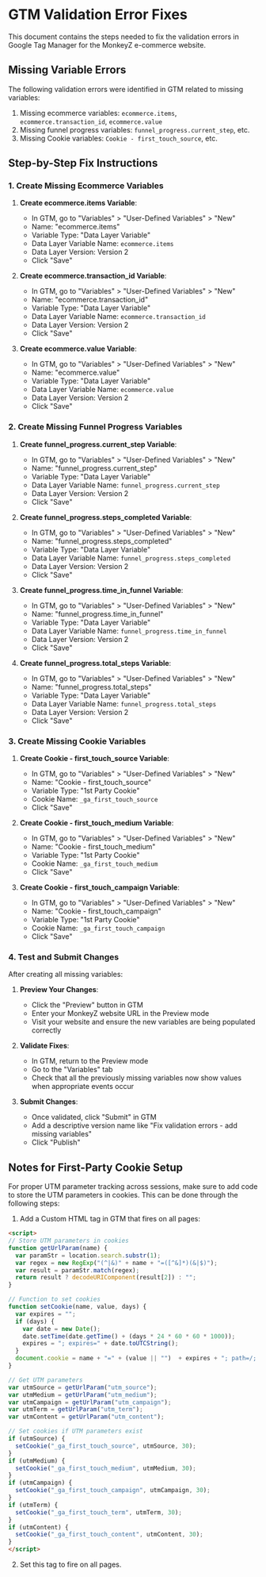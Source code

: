 # GTM Validation Error Fixes

This document contains the steps needed to fix the validation errors in Google Tag Manager for the MonkeyZ e-commerce website.

## Missing Variable Errors

The following validation errors were identified in GTM related to missing variables:

1. Missing ecommerce variables: `ecommerce.items`, `ecommerce.transaction_id`, `ecommerce.value`
2. Missing funnel progress variables: `funnel_progress.current_step`, etc.
3. Missing Cookie variables: `Cookie - first_touch_source`, etc.

## Step-by-Step Fix Instructions

### 1. Create Missing Ecommerce Variables

1. **Create ecommerce.items Variable**:
   - In GTM, go to "Variables" > "User-Defined Variables" > "New"
   - Name: "ecommerce.items"
   - Variable Type: "Data Layer Variable"
   - Data Layer Variable Name: `ecommerce.items`
   - Data Layer Version: Version 2
   - Click "Save"

2. **Create ecommerce.transaction_id Variable**:
   - In GTM, go to "Variables" > "User-Defined Variables" > "New"
   - Name: "ecommerce.transaction_id"
   - Variable Type: "Data Layer Variable"
   - Data Layer Variable Name: `ecommerce.transaction_id`
   - Data Layer Version: Version 2
   - Click "Save"

3. **Create ecommerce.value Variable**:
   - In GTM, go to "Variables" > "User-Defined Variables" > "New"
   - Name: "ecommerce.value"
   - Variable Type: "Data Layer Variable"
   - Data Layer Variable Name: `ecommerce.value`
   - Data Layer Version: Version 2
   - Click "Save"

### 2. Create Missing Funnel Progress Variables

1. **Create funnel_progress.current_step Variable**:
   - In GTM, go to "Variables" > "User-Defined Variables" > "New"
   - Name: "funnel_progress.current_step"
   - Variable Type: "Data Layer Variable"
   - Data Layer Variable Name: `funnel_progress.current_step`
   - Data Layer Version: Version 2
   - Click "Save"

2. **Create funnel_progress.steps_completed Variable**:
   - In GTM, go to "Variables" > "User-Defined Variables" > "New"
   - Name: "funnel_progress.steps_completed"
   - Variable Type: "Data Layer Variable"
   - Data Layer Variable Name: `funnel_progress.steps_completed`
   - Data Layer Version: Version 2
   - Click "Save"

3. **Create funnel_progress.time_in_funnel Variable**:
   - In GTM, go to "Variables" > "User-Defined Variables" > "New"
   - Name: "funnel_progress.time_in_funnel"
   - Variable Type: "Data Layer Variable"
   - Data Layer Variable Name: `funnel_progress.time_in_funnel`
   - Data Layer Version: Version 2
   - Click "Save"

4. **Create funnel_progress.total_steps Variable**:
   - In GTM, go to "Variables" > "User-Defined Variables" > "New"
   - Name: "funnel_progress.total_steps"
   - Variable Type: "Data Layer Variable"
   - Data Layer Variable Name: `funnel_progress.total_steps`
   - Data Layer Version: Version 2
   - Click "Save"

### 3. Create Missing Cookie Variables

1. **Create Cookie - first_touch_source Variable**:
   - In GTM, go to "Variables" > "User-Defined Variables" > "New"
   - Name: "Cookie - first_touch_source"
   - Variable Type: "1st Party Cookie"
   - Cookie Name: `_ga_first_touch_source`
   - Click "Save"

2. **Create Cookie - first_touch_medium Variable**:
   - In GTM, go to "Variables" > "User-Defined Variables" > "New"
   - Name: "Cookie - first_touch_medium"
   - Variable Type: "1st Party Cookie"
   - Cookie Name: `_ga_first_touch_medium`
   - Click "Save"

3. **Create Cookie - first_touch_campaign Variable**:
   - In GTM, go to "Variables" > "User-Defined Variables" > "New"
   - Name: "Cookie - first_touch_campaign"
   - Variable Type: "1st Party Cookie"
   - Cookie Name: `_ga_first_touch_campaign`
   - Click "Save"

### 4. Test and Submit Changes

After creating all missing variables:

1. **Preview Your Changes**:
   - Click the "Preview" button in GTM
   - Enter your MonkeyZ website URL in the Preview mode
   - Visit your website and ensure the new variables are being populated correctly

2. **Validate Fixes**:
   - In GTM, return to the Preview mode
   - Go to the "Variables" tab
   - Check that all the previously missing variables now show values when appropriate events occur

3. **Submit Changes**:
   - Once validated, click "Submit" in GTM
   - Add a descriptive version name like "Fix validation errors - add missing variables"
   - Click "Publish"

## Notes for First-Party Cookie Setup

For proper UTM parameter tracking across sessions, make sure to add code to store the UTM parameters in cookies. This can be done through the following steps:

1. Add a Custom HTML tag in GTM that fires on all pages:

```html
<script>
// Store UTM parameters in cookies
function getUrlParam(name) {
  var paramStr = location.search.substr(1);
  var regex = new RegExp("(^|&)" + name + "=([^&]*)(&|$)");
  var result = paramStr.match(regex);
  return result ? decodeURIComponent(result[2]) : "";
}

// Function to set cookies
function setCookie(name, value, days) {
  var expires = "";
  if (days) {
    var date = new Date();
    date.setTime(date.getTime() + (days * 24 * 60 * 60 * 1000));
    expires = "; expires=" + date.toUTCString();
  }
  document.cookie = name + "=" + (value || "")  + expires + "; path=/; samesite=lax";
}

// Get UTM parameters
var utmSource = getUrlParam("utm_source");
var utmMedium = getUrlParam("utm_medium");
var utmCampaign = getUrlParam("utm_campaign");
var utmTerm = getUrlParam("utm_term");
var utmContent = getUrlParam("utm_content");

// Set cookies if UTM parameters exist
if (utmSource) {
  setCookie("_ga_first_touch_source", utmSource, 30);
}
if (utmMedium) {
  setCookie("_ga_first_touch_medium", utmMedium, 30);
}
if (utmCampaign) {
  setCookie("_ga_first_touch_campaign", utmCampaign, 30);
}
if (utmTerm) {
  setCookie("_ga_first_touch_term", utmTerm, 30);
}
if (utmContent) {
  setCookie("_ga_first_touch_content", utmContent, 30);
}
</script>
```

2. Set this tag to fire on all pages.
